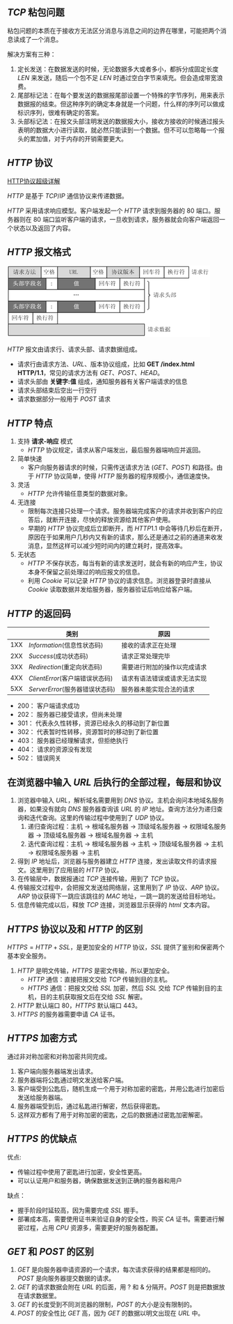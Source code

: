 ## $TCP$ 粘包问题
粘包问题的本质在于接收方无法区分消息与消息之间的边界在哪里，可能把两个消息读成了一个消息。

解决方案有三种：
1. 定长发送：在数据发送的时候，无论数据多大或者多小，都拆分成固定长度 $LEN$ 来发送，随后一个包不足 $LEN$ 时通过空白字节来填充。但会造成带宽浪费。
2. 尾部标记法：在每个要发送的数据报尾部设置一个特殊的字节序列，用来表示数据报的结束。但这种序列的确定本身就是一个问题，什么样的序列可以做成标识序列，很难有确定的答案。
3. 头部标记法：在报文头部注明发送的数据报大小，接收方接收的时候通过报头表明的数据大小进行读取，就必然只能读到一个数据。但不可以忽略每一个报头的累加值，对于内存的开销需要更大。

## $HTTP$ 协议
[HTTP协议超级详解](https://www.cnblogs.com/an-wen/p/11180076.html)

$HTTP$ 是基于 $TCP/IP$ 通信协议来传递数据。

$HTTP$ 采用请求响应模型。客户端发起一个 $HTTP$ 请求到服务器的 $80$ 端口。服务器则在 $80$ 端口监听客户端的请求，一旦收到请求，服务器就会向客户端返回一个状态以及返回了内容。

## $HTTP$ 报文格式
![](http报文格式.png)

$HTTP$ 报文由请求行、请求头部、请求数据组成。
- 请求行由请求方法、$URL$、版本协议组成，比如 **GET /index.html HTTP/1.1**，常见的请求方法有 $GET、POST、HEAD$。
- 请求头部由 **关键字:值** 组成，通知服务器有关客户端请求的信息
- 请求头部结束后空出一行空行
- 请求数据部分一般用于 $POST$ 请求

## $HTTP$ 特点
1. 支持 **请求-响应** 模式
   - $HTTP$ 协议规定，请求从客户端发出，最后服务器端响应并返回。
2. 简单快速
   - 客户向服务器请求的时候，只需传送请求方法 $(GET、POST)$ 和路径。由于 $HTTP$ 协议简单，使得 $HTTP$ 服务器的程序规模小，通信速度快。
3. 灵活
   - $HTTP$ 允许传输任意类型的数据对象。
4. 无连接
   - 限制每次连接只处理一个请求。服务器端完成客户的请求并收到客户的应答后，就断开连接，尽快的释放资源给其他客户使用。
   - 早期的 $HTTP$ 协议完成后立即断开，而 $HTTP1.1$ 中会等待几秒后在断开，原因在于如果用户几秒内又有新的请求，那么还是通过之前的通道来收发消息，显然这样可以减少短时间内的建立耗时，提高效率。
5. 无状态
   - $HTTP$ 不保存状态，每当有新的请求发送时，就会有新的响应产生，协议本身不保留之前处理过的响应报文的信息。
   - 利用 $Cookie$ 可以记录 $HTTP$ 协议的请求信息。浏览器登录时直接从 $Cookie$ 读取数据并发给服务器，服务器验证后响应给客户端。

## $HTTP$ 的返回码
|     | 类别                             | 原因                         |
| --- | -------------------------------- | ---------------------------- |
| 1XX | $Information$(信息性状态码)      | 接收的请求正在处理           |
| 2XX | $Success$(成功状态码)            | 请求正常处理完毕             |
| 3XX | $Redirection$(重定向状态码)      | 需要进行附加的操作以完成请求 |
| 4XX | $Client Error$(客户端错误状态码) | 请求有语法错误或请求无法实现 |
| 5XX | $Server Error$(服务器错误状态码) | 服务器未能实现合法的请求     |
- $200：$ 客户端请求成功
- $202：$ 服务器已接受请求，但尚未处理
- $301：$ 代表永久性转移，资源已经永久的移动到了新位置
- $302：$ 代表暂时性转移，资源暂时的移动到了新位置
- $403：$ 服务器已经理解请求，但拒绝执行
- $404：$ 请求的资源没有发现
- $502：$ 错误网关

## 在浏览器中输入 $URL$ 后执行的全部过程，每层和协议
1. 浏览器中输入 $URL$，解析域名需要用到 $DNS$ 协议。主机会询问本地域名服务器，如果没有就向 $DNS$ 服务器查询该 $URL$ 的 $IP$ 地址。查询方法分为递归查询和迭代查询。这里的传输过程中使用到了 $UDP$ 协议。
   1. 递归查询过程：主机 -> 根域名服务器 -> 顶级域名服务器 -> 权限域名服务器 -> 顶级域名服务器 -> 根域名服务器 -> 主机
   2. 迭代查询过程：主机 -> 根域名服务器 -> 主机 -> 顶级域名服务器 -> 主机 -> 权限域名服务器 -> 主机
2. 得到 $IP$ 地址后，浏览器与服务器建立 $HTTP$ 连接，发出读取文件的请求报文。这里用到了应用层的 $HTTP$ 协议。
3. 在传输层中，数据报通过 $TCP$ 连接传输，用到了 $TCP$ 协议。
4. 传输报文过程中，会把报文发送给网络层，这里用到了 $IP$ 协议、$ARP$ 协议。$ARP$ 协议获得下一跳应该跳往的 $MAC$ 地址，一跳一跳的发送给目标地址。
5. 信息传输完成以后，释放 $TCP$ 连接，浏览器显示获得的 $html$ 文本内容。

## $HTTPS$ 协议以及和 $HTTP$ 的区别
$HTTPS = HTTP + SSL$，是更加安全的 $HTTP$ 协议，$SSL$ 提供了鉴别和保密两个基本安全服务。

1. $HTTP$ 是明文传输，$HTTPS$ 是密文传输，所以更加安全。
   - $HTTP$ 通信：直接把报文交给 $TCP$ 传输到目的主机。
   - $HTTPS$ 通信：把报文交给 $SSL$ 加密，然后 $SSL$ 交给 $TCP$ 传输到目的主机，目的主机获取报文后在交给 $SSL$ 解密。
2. $HTTP$ 默认端口 $80$，$HTTPS$ 默认端口 $443$。
3. $HTTPS$ 的服务器需要申请 $CA$ 证书。

## $HTTPS$ 加密方式
通过非对称加密和对称加密共同完成。
1. 客户端向服务器端发出请求。
2. 服务器端将公匙通过明文发送给客户端。
3. 客户端受到公匙后，随机生成一个用于对称加密的密匙，并用公匙进行加密后发送给服务器端。
4. 服务器端受到后，通过私匙进行解密，然后获得密匙。
5. 这样双方都有了用于对称加密的密匙，之后的数据通过密匙加密解密。

## $HTTPS$ 的优缺点
优点:
- 传输过程中使用了密匙进行加密，安全性更高。
- 可以认证用户和服务器，确保数据发送到正确的服务器和用户

缺点：
- 握手阶段时延较高，因为需要完成 $SSL$ 握手。
- 部署成本高，需要使用证书来验证自身的安全性，购买 $CA$ 证书。需要进行解密过程，占用 $CPU$ 资源多，需要更好的服务器配置。

## $GET$ 和 $POST$ 的区别
1. $GET$ 是向服务器申请资源的一个请求，每次请求获得的结果都是相同的。$POST$ 是向服务器提交数据的请求。
2. $GET$ 的请求数据会附在 $URL$ 的后面，用 ? 和 & 分隔开。$POST$ 则是把数据放在请求数据里。
3. $GET$ 的长度受到不同浏览器的限制，$POST$ 的大小是没有限制的。
4. $POST$ 的安全性比 $GET$ 高，因为 $GET$ 的数据以明文出现在 $URL$ 中。

